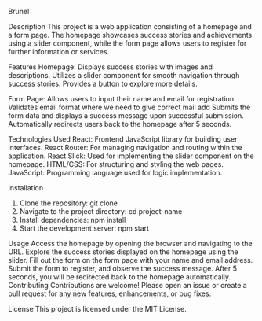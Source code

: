 
Brunel

Description
This project is a web application consisting of a homepage and a form page. The homepage showcases success stories and achievements using a slider component, while the form page allows users to register for further information or services.

Features
Homepage:
Displays success stories with images and descriptions.
Utilizes a slider component for smooth navigation through success stories.
Provides a button to explore more details.

Form Page:
Allows users to input their name and email for registration.
Validates email format where we need to give correct mail add
Submits the form data and displays a success message upon successful submission.
Automatically redirects users back to the homepage after 5 seconds.


Technologies Used
React: Frontend JavaScript library for building user interfaces.
React Router: For managing navigation and routing within the application.
React Slick: Used for implementing the slider component on the homepage.
HTML/CSS: For structuring and styling the web pages.
JavaScript: Programming language used for logic implementation.



Installation
1) Clone the repository: git clone <repository-url>
2) Navigate to the project directory: cd project-name
3) Install dependencies: npm install
4) Start the development server: npm start


Usage
Access the homepage by opening the browser and navigating to the URL.
Explore the success stories displayed on the homepage using the slider.
Fill out the form on the form page with your name and email address.
Submit the form to register, and observe the success message.
After 5 seconds, you will be redirected back to the homepage automatically.
Contributing
Contributions are welcome! Please open an issue or create a pull request for any new features, enhancements, or bug fixes.

License
This project is licensed under the MIT License.
